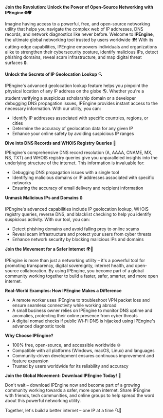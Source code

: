 **Join the Revolution: Unlock the Power of Open-Source Networking with IPEngine 🌐🛡️**

Imagine having access to a powerful, free, and open-source networking utility that helps you navigate the complex web of IP addresses, DNS records, and network diagnostics like never before. Welcome to **IPEngine**, the ultimate global networking tool trusted by users worldwide 🌍! With its cutting-edge capabilities, IPEngine empowers individuals and organizations alike to strengthen their cybersecurity posture, identify malicious IPs, detect phishing domains, reveal scam infrastructure, and map digital threat surfaces 🔒.

**Unlock the Secrets of IP Geolocation Lookup** 🔍

IPEngine's advanced geolocation lookup feature helps you pinpoint the physical location of any IP address on the globe 🌎. Whether you're a student verifying a suspicious scholarship domain or a developer debugging DNS propagation issues, IPEngine provides instant access to the necessary information. With our utility, you can:

* Identify IP addresses associated with specific countries, regions, or cities
* Determine the accuracy of geolocation data for any given IP
* Enhance your online safety by avoiding suspicious IP ranges

**Dive into DNS Records and WHOIS Registry Queries** 📡

IPEngine's comprehensive DNS record resolution (A, AAAA, CNAME, MX, NS, TXT) and WHOIS registry queries give you unparalleled insights into the underlying structure of the internet. This information is invaluable for:

* Debugging DNS propagation issues with a single tool
* Identifying malicious domains or IP addresses associated with specific networks
* Ensuring the accuracy of email delivery and recipient information

**Unmask Malicious IPs and Domains** 🔒

IPEngine's advanced capabilities include IP geolocation lookup, WHOIS registry queries, reverse DNS, and blacklist checking to help you identify suspicious activity. With our tool, you can:

* Detect phishing domains and avoid falling prey to online scams
* Reveal scam infrastructure and protect your users from cyber threats
* Enhance network security by blocking malicious IPs and domains

**Join the Movement for a Safer Internet** 🌍🚀

IPEngine is more than just a networking utility – it's a powerful tool for promoting transparency, digital sovereignty, internet health, and open-source collaboration. By using IPEngine, you become part of a global community working together to build a faster, safer, smarter, and more open internet.

**Real-World Examples: How IPEngine Makes a Difference**

* A remote worker uses IPEngine to troubleshoot VPN packet loss and ensure seamless connectivity while working abroad
* A small business owner relies on IPEngine to monitor DNS uptime and anomalies, protecting their online presence from cyber threats
* A digital nomad checks if public Wi-Fi DNS is hijacked using IPEngine's advanced diagnostic tools

**Why Choose IPEngine?**

* 100% free, open-source, and accessible worldwide 🌐
* Compatible with all platforms (Windows, macOS, Linux) and languages
* Community-driven development ensures continuous improvement and feature expansion
* Trusted by users worldwide for its reliability and accuracy

**Join the Global Movement: Download IPEngine Today!** 📲

Don't wait – download IPEngine now and become part of a growing community working towards a safer, more open internet. Share IPEngine with friends, tech communities, and online groups to help spread the word about this powerful networking utility.

Together, let's build a better internet – one IP at a time 🔍🚀